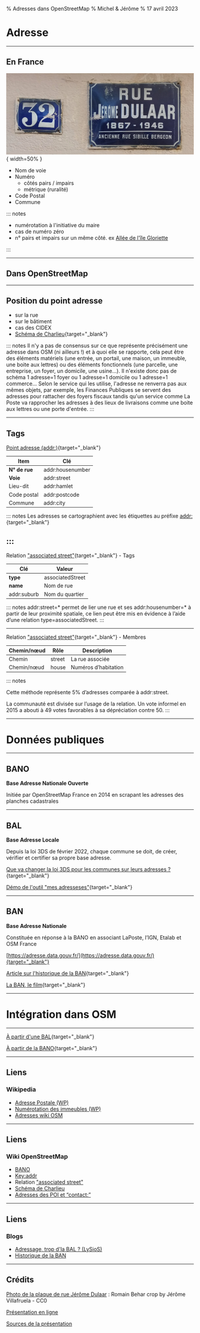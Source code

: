 % Adresses dans OpenStreetMap
% Michel & Jérôme
% 17 avril 2023

# Adresse

------------------

## En France

![](images/Plaque_Rue_Jérôme_Dulaar_Lyon_4e.jpg){ width=50% }


- Nom de voie
- Numéro
    - côtés pairs / impairs 
    - métrique (ruralité)
- Code Postal
- Commune

::: notes

- numérotation à l'initiative du maire
- cas de numéro zéro
- n° pairs et impairs sur un même côté. ex [Allée de l'île Gloriette](https://www.openstreetmap.org/?mlat=47.2109871&mlon=-1.5579879&zoom=13#map=19/47.21085/-1.55796)

:::    

------------------

## Dans OpenStreetMap

------------------

## Position du point adresse

- sur la rue
- sur le bâtiment
- cas des CIDEX
- [Schéma de Charlieu](https://wiki.openstreetmap.org/wiki/Le_Sch%C3%A9ma_de_Charlieu_:_une_proposition_autour_des_adresses){target="_blank"}

::: notes
Il n'y a pas de consensus sur ce que représente précisément une adresse dans OSM (ni ailleurs !) et à quoi elle se rapporte, cela peut être des éléments matériels (une entrée, un portail, une maison, un immeuble, une boite aux lettres) ou des éléments fonctionnels (une parcelle, une entreprise, un foyer, un domicile, une usine...). Il n'existe donc pas de schéma 1 adresse=1 foyer ou 1 adresse=1 domicile ou 1 adresse=1 commerce... Selon le service qui les utilise, l'adresse ne renverra pas aux mêmes objets, par exemple, les Finances Publiques se servent des adresses pour rattacher des foyers fiscaux tandis qu'un service comme La Poste va rapprocher les adresses à des lieux de livraisons comme une boite aux lettres ou une porte d'entrée. 
:::

------------------

## Tags

[Point adresse (addr:)](https://wiki.openstreetmap.org/wiki/FR:Key:addr:*){target="_blank"}

| Item          | Clé             | 
|---------------|-----------------|
| **N° de rue** | addr:housenumber|  
| **Voie**      | addr:street     | 
| Lieu-dit      | addr:hamlet     |  
| Code postal   | addr:postcode   |
| Commune 	    | addr:city       |


::: notes
Les adresses se cartographient avec les étiquettes au préfixe [addr:](https://wiki.openstreetmap.org/wiki/FR:Key:addr:*){target="_blank"}


:::
------------------

Relation ["associated street"](https://wiki.openstreetmap.org/wiki/FR:Relation:associatedStreet){target="_blank"} - Tags


| Clé          | Valeur           | 
|--------------|------------------|
| **type**     | associatedStreet |
| **name**     | Nom de rue       |
| addr:suburb  | Nom du quartier  |


::: notes
addr:street=* permet de lier une rue et ses addr:housenumber=* à partir de leur proximité spatiale, ce lien peut être mis en évidence à l’aide d’une relation type=associatedStreet. 
:::

------------------

Relation ["associated street"](https://wiki.openstreetmap.org/wiki/FR:Relation:associatedStreet){target="_blank"} - Membres


| Chemin/nœud |	Rôle   | Description     |
|-------------|--------|-----------------|
| Chemin      | street | La rue associée |
| Chemin/nœud | house  | Numéros d’habitation |

::: notes

Cette méthode représente 5% d’adresses comparée à addr:street. 

La communauté est divisée sur l’usage de la relation. Un vote informel en 2015 a abouti à 49 votes favorables à sa dépréciation contre 50. 
:::

------------------

# Données publiques

------------------

## BANO

**Base Adresse Nationale Ouverte**

Initiée par OpenStreetMap France en 2014 en scrapant les adresses des planches cadastrales

------------------

## BAL

**Base Adresse Locale**

Depuis la loi 3DS de février 2022, chaque commune se doit, de créer, vérifier et certifier sa propre base adresse.

[Que va changer la loi 3DS pour les communes sur leurs adresses ?](https://adresse.data.gouv.fr/blog/que-va-changer-la-loi3ds-pour-les-communes-sur-leur-adresse){target="_blank"}

[Démo de l'outil "mes adresseses"](https://mes-adresses.data.gouv.fr/new?demo=1){target="_blank"}


------------------

## BAN

**Base Adresse Nationale**

Constituée en réponse à la BANO en associant LaPoste, l’IGN, Etalab et OSM France

[https://adresse.data.gouv.fr/](https://adresse.data.gouv.fr/){target="_blank"}

[Article sur l'historique de la BAN](https://www.cairn.info/revue-reseaux-2021-1-page-151.htm){target="_blank"}

[La BAN, le film](https://ghost.adresse.data.gouv.fr/content/media/2022/06/Vide-oBANv6.mp4){target="_blank"}


------------------

# Intégration dans OSM

------------------

[À partir d'une BAL](https://www.openstreetmap.org/user/LySioS/diary/400528){target="_blank"}

[À partir de la BANO](https://wiki.openstreetmap.org/wiki/Contribuer_%C3%A0_la_BANO){target="_blank"}


------------------

## Liens

### Wikipedia

- [Adresse Postale (WP)](https://fr.wikipedia.org/wiki/Adresse_postale)
- [Numérotation des immeubles (WP)](https://fr.wikipedia.org/wiki/Num%C3%A9rotation_des_immeubles)
- [Adresses wiki OSM](https://wiki.openstreetmap.org/wiki/FR:Adresses)


------------------

## Liens

### Wiki OpenStreetMap
- [BANO](https://wiki.openstreetmap.org/wiki/FR:France/Base_Adresses_Nationale_Ouverte_(BANO))
- [Key:addr](https://wiki.openstreetmap.org/wiki/FR:Key:addr:*)
- Relation ["associated street"](https://wiki.openstreetmap.org/wiki/FR:Relation:associatedStreet)
- [Schéma de Charlieu](https://wiki.openstreetmap.org/wiki/Le_Sch%C3%A9ma_de_Charlieu_:_une_proposition_autour_des_adresses)
- [Adresses des POI et “contact:” ](https://forum.openstreetmap.fr/t/adresses-des-poi-et-contact/7493)

------------------

## Liens

### Blogs

- [Adressage, trop d'la BAL ? (LySioS) ](https://www.openstreetmap.org/user/LySioS/diary/400528)
- [Historique de la BAN](https://www.cairn.info/revue-reseaux-2021-1-page-151.htm)


------------------

## Crédits

[Photo de la plaque de rue Jérôme Dulaar](https://commons.wikimedia.org/wiki/File:Lyon_4e_-_Rue_J%C3%A9r%C3%B4me_Dulaar_-_Plaque_ancienne_rue_Sibille_Bergeon_(crop).jpg) : Romain Behar crop by Jérôme Villafruela - CC0

[Présentation en ligne](https://jvillafruela.github.io/presentation-adresses-osm/adresses-osm.html)

[Sources de la présentation](https://github.com/JVillafruela/jvillafruela.github.io/presentation-adresses-osm/)



